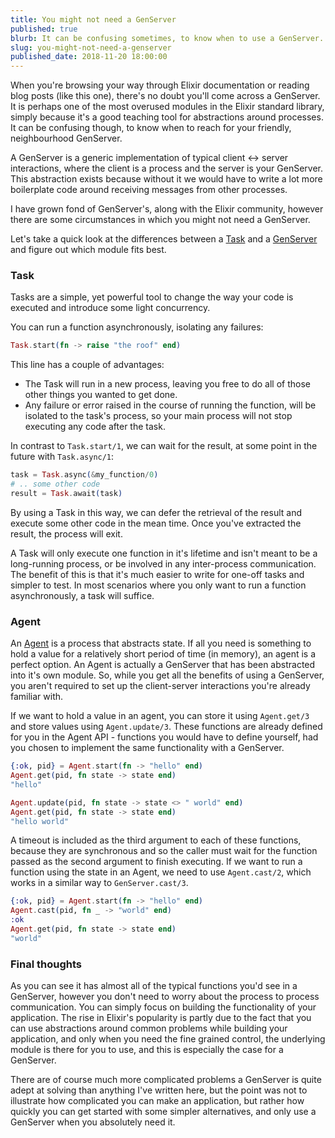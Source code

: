 ```yaml
---
title: You might not need a GenServer
published: true
blurb: It can be confusing sometimes, to know when to use a GenServer. There are a couple of modules, including Task and Agent that may fit your purpose better.
slug: you-might-not-need-a-genserver
published_date: 2018-11-20 18:00:00
---
```


When you're browsing your way through Elixir documentation or reading blog posts (like this one), there's no doubt you'll come across a GenServer. It is perhaps one of the most overused modules in the Elixir standard library, simply because it's a good teaching tool for abstractions around processes. It can be confusing though, to know when to reach for your friendly, neighbourhood GenServer.

A GenServer is a generic implementation of typical client <-> server interactions, where the client is a process and the server is your GenServer. This abstraction exists because without it we would have to write a lot more boilerplate code around receiving messages from other processes.

I have grown fond of GenServer's, along with the Elixir community, however there are some circumstances in which you might not need a GenServer.

Let's take a quick look at the differences between a [Task](https://hexdocs.pm/elixir/Task.html) and a [GenServer](https://hexdocs.pm/elixir/GenServer.html) and figure out which module fits best.

### Task
Tasks are a simple, yet powerful tool to change the way your code is executed and introduce some light concurrency.

You can run a function asynchronously, isolating any failures:
```elixir
Task.start(fn -> raise "the roof" end)
```
This line has a couple of advantages:
- The Task will run in a new process, leaving you free to do all of those other things you wanted to get done.
- Any failure or error raised in the course of running the function, will be isolated to the task's process, so your main process will not stop executing any code after the task.

In contrast to `Task.start/1`, we can wait for the result, at some point in the future with `Task.async/1`:
```elixir
task = Task.async(&my_function/0)
# .. some other code
result = Task.await(task)
``` 
By using a Task in this way, we can defer the retrieval of the result and execute some other code in the mean time. Once you've extracted the result, the process will exit.

A Task will only execute one function in it's lifetime and isn't meant to be a long-running process, or be involved in any inter-process communication. The benefit of this is that it's much easier to write for one-off tasks and simpler to test. In most scenarios where you only want to run a function asynchronously, a task will suffice.

### Agent
An [Agent](https://hexdocs.pm/elixir/Agent.html) is a process that abstracts state. If all you need is something to hold a value for a relatively short period of time (in memory), an agent is a perfect option. An Agent is actually a GenServer that has been abstracted into it's own module. So, while you get all the benefits of using a GenServer, you aren't required to set up the client-server interactions you're already familiar with.

If we want to hold a value in an agent, you can store it using `Agent.get/3` and store values using `Agent.update/3`. These functions are already defined for you in the Agent API - functions you would have to define yourself, had you chosen to implement the same functionality with a GenServer.

```elixir
{:ok, pid} = Agent.start(fn -> "hello" end)
Agent.get(pid, fn state -> state end)
"hello"

Agent.update(pid, fn state -> state <> " world" end)
Agent.get(pid, fn state -> state end)
"hello world"
```

A timeout is included as the third argument to each of these functions, because they are synchronous and so the caller must wait for the function passed as the second argument to finish executing. If we want to run a function using the state in an Agent, we need to use `Agent.cast/2`, which works in a similar way to `GenServer.cast/3`.

```elixir
{:ok, pid} = Agent.start(fn -> "hello" end)
Agent.cast(pid, fn _ -> "world" end)
:ok
Agent.get(pid, fn state -> state end)
"world"
```

### Final thoughts
As you can see it has almost all of the typical functions you'd see in a GenServer, however you don't need to worry about the process to process communication. You can simply focus on building the functionality of your application.
The rise in Elixir's popularity is partly due to the fact that you can use abstractions around common problems while building your application, and only when you need the fine grained control, the underlying module is there for you to use, and this is especially the case for a GenServer.

There are of course much more complicated problems a GenServer is quite adept at solving than anything I've written here, but the point was not to illustrate how complicated you can make an application, but rather how quickly you can get started with some simpler alternatives, and only use a GenServer when you absolutely need it.

